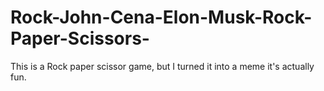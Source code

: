 # Rock-John-Cena-Elon-Musk-Rock-Paper-Scissors-

This is a Rock paper scissor game, but I turned it into a meme it's actually fun.
